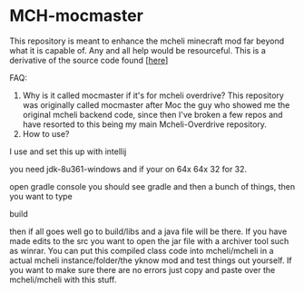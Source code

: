 # MCH-mocmaster

This repository is meant to enhance the mcheli minecraft mod far beyond what it is capable of. Any and all help would be resourceful. This is a derivative of the source code found [[here](https://github.com/RagexPrince683/MCH-defaultmaster)] 





FAQ:
1. Why is it called mocmaster if it's for mcheli overdrive?
This repository was originally called mocmaster after Moc the guy who showed me the original mcheli backend code, since then I've broken a few repos and have resorted to this being my main Mcheli-Overdrive repository.
2. How to use?
   
I use and set this up with intellij

you need jdk-8u361-windows and if your on 64x 64x 32 for 32.

open gradle console you should see gradle and then a bunch of things, then you want to type

build

then if all goes well go to build/libs and a java file will be there. If you have made edits to the src you want to open the jar file with a archiver tool such as winrar. You can put this compiled class code into mcheli/mcheli in a actual mcheli instance/folder/the yknow mod and test things out yourself. If you want to make sure there are no errors just copy and paste over the mcheli/mcheli with this stuff.
   
